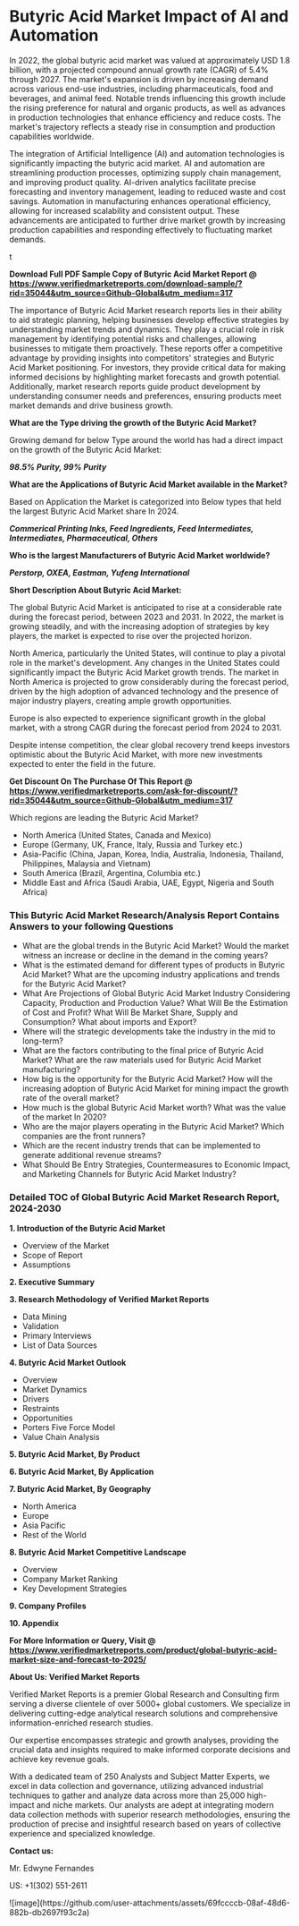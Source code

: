 <h1>Butyric Acid Market Impact of AI and Automation</h1><p>In 2022, the global butyric acid market was valued at approximately USD 1.8 billion, with a projected compound annual growth rate (CAGR) of 5.4% through 2027. The market's expansion is driven by increasing demand across various end-use industries, including pharmaceuticals, food and beverages, and animal feed. Notable trends influencing this growth include the rising preference for natural and organic products, as well as advances in production technologies that enhance efficiency and reduce costs. The market's trajectory reflects a steady rise in consumption and production capabilities worldwide.</p><p>The integration of Artificial Intelligence (AI) and automation technologies is significantly impacting the butyric acid market. AI and automation are streamlining production processes, optimizing supply chain management, and improving product quality. AI-driven analytics facilitate precise forecasting and inventory management, leading to reduced waste and cost savings. Automation in manufacturing enhances operational efficiency, allowing for increased scalability and consistent output. These advancements are anticipated to further drive market growth by increasing production capabilities and responding effectively to fluctuating market demands.</p>t</p><p id="" class=""><strong>Download Full PDF Sample Copy of Butyric Acid Market Report @ <a href="https://www.verifiedmarketreports.com/download-sample/?rid=35044&utm_source=Github-Global&utm_medium=317" target="_blank">https://www.verifiedmarketreports.com/download-sample/?rid=35044&utm_source=Github-Global&utm_medium=317</a></strong></p><p>The importance of&nbsp;Butyric Acid Market research reports lies in their ability to aid strategic planning, helping businesses develop effective strategies by understanding market trends and dynamics. They play a crucial role in risk management by identifying potential risks and challenges, allowing businesses to mitigate them proactively. These reports offer a competitive advantage by providing insights into competitors' strategies and Butyric Acid Market positioning. For investors, they provide critical data for making informed decisions by highlighting market forecasts and growth potential. Additionally, market research reports guide product development by understanding consumer needs and preferences, ensuring products meet market demands and drive business growth.</p><p><strong>What are the&nbsp;Type driving the growth of the Butyric Acid Market?</strong></p><p id="" class="">Growing demand for below Type around the world has had a direct impact on the growth of the Butyric Acid Market:</p><em><strong>98.5% Purity, 99% Purity</strong></em></p><strong>What are the&nbsp;Applications&nbsp;of Butyric Acid Market available in the Market?</strong></p><p id="" class="">Based on Application the Market is categorized into Below types that held the largest Butyric Acid Market share In 2024.</p><em><strong>Commerical Printing Inks, Feed Ingredients, Feed Intermediates, Intermediates, Pharmaceutical, Others</strong></em></p><strong>Who is the largest Manufacturers of Butyric Acid Market worldwide?</strong></p><p><em><strong>Perstorp, OXEA, Eastman, Yufeng International</strong></em></p><p id="" class=""><strong>Short Description About Butyric Acid Market:</strong></p><p>The global Butyric Acid Market is anticipated to rise at a considerable rate during the forecast period, between 2023 and 2031. In 2022, the market is growing steadily, and with the increasing adoption of strategies by key players, the market is expected to rise over the projected horizon.</p><p>North America, particularly the United States, will continue to play a pivotal role in the market's development. Any changes in the United States could significantly impact the Butyric Acid Market growth trends. The market in North America is projected to grow considerably during the forecast period, driven by the high adoption of advanced technology and the presence of major industry players, creating ample growth opportunities.</p><p>Europe is also expected to experience significant growth in the global market, with a strong CAGR during the forecast period from 2024 to 2031.</p><p>Despite intense competition, the clear global recovery trend keeps investors optimistic about the Butyric Acid Market, with more new investments expected to enter the field in the future.</p><p id="" class=""><strong>Get Discount On The Purchase Of This Report @ <a href="https://www.verifiedmarketreports.com/ask-for-discount/?rid=35044&utm_source=Github-Global&utm_medium=317" target="_blank">https://www.verifiedmarketreports.com/ask-for-discount/?rid=35044&utm_source=Github-Global&utm_medium=317</a></strong></p>Which regions are leading the Butyric Acid Market?</p><ul><li>North America (United States, Canada and Mexico)</li><li>Europe (Germany, UK, France, Italy, Russia and Turkey etc.)</li><li>Asia-Pacific (China, Japan, Korea, India, Australia, Indonesia, Thailand, Philippines, Malaysia and Vietnam)</li><li>South America (Brazil, Argentina, Columbia etc.)</li><li>Middle East and Africa (Saudi Arabia, UAE, Egypt, Nigeria and South Africa)</li></ul><h3 id="" class="">This Butyric Acid Market Research/Analysis Report Contains Answers to your following Questions</h3><ul><li>What are the global trends in the Butyric Acid Market? Would the market witness an increase or decline in the demand in the coming years?</li><li>What is the estimated demand for different types of products in Butyric Acid Market? What are the upcoming industry applications and trends for the Butyric Acid Market?</li><li>What Are Projections of Global Butyric Acid Market Industry Considering Capacity, Production and Production Value? What Will Be the Estimation of Cost and Profit? What Will Be Market Share, Supply and Consumption? What about imports and Export?</li><li>Where will the strategic developments take the industry in the mid to long-term?</li><li>What are the factors contributing to the final price of Butyric Acid Market? What are the raw materials used for Butyric Acid Market manufacturing?</li><li>How big is the opportunity for the Butyric Acid Market? How will the increasing adoption of Butyric Acid Market for mining impact the growth rate of the overall market?</li><li>How much is the global Butyric Acid Market worth? What was the value of the market In 2020?</li><li>Who are the major players operating in the Butyric Acid Market? Which companies are the front runners?</li><li>Which are the recent industry trends that can be implemented to generate additional revenue streams?</li><li>What Should Be Entry Strategies, Countermeasures to Economic Impact, and Marketing Channels for Butyric Acid Market Industry?</li></ul><h3 id="" class="">Detailed TOC of Global Butyric Acid Market Research Report, 2024-2030</h3><p id="" class=""><strong>1. Introduction of the Butyric Acid Market</strong></p><ul><li>Overview of the Market</li><li>Scope of Report</li><li>Assumptions</li></ul><p id="" class=""><strong>2. Executive Summary</strong></p><p id="" class=""><strong>3. Research Methodology of Verified Market Reports</strong></p><ul><li>Data Mining</li><li>Validation</li><li>Primary Interviews</li><li>List of Data Sources</li></ul><p id="" class=""><strong>4. Butyric Acid Market Outlook</strong></p><ul><li>Overview</li><li>Market Dynamics</li><li>Drivers</li><li>Restraints</li><li>Opportunities</li><li>Porters Five Force Model</li><li>Value Chain Analysis</li></ul><p id="" class=""><strong>5. Butyric Acid Market, By Product</strong></p><p id="" class=""><strong>6. Butyric Acid Market, By Application</strong></p><p id="" class=""><strong>7. Butyric Acid Market, By Geography</strong></p><ul><li>North America</li><li>Europe</li><li>Asia Pacific</li><li>Rest of the World</li></ul><p id="" class=""><strong>8. Butyric Acid Market Competitive Landscape</strong></p><ul><li>Overview</li><li>Company Market Ranking</li><li>Key Development Strategies</li></ul><p id="" class=""><strong>9. Company Profiles</strong></p><p id="" class=""><strong>10. Appendix</strong></p><p id="" class=""><strong>For More Information or Query, Visit @ <a href="https://www.verifiedmarketreports.com/product/global-butyric-acid-market-size-and-forecast-to-2025/" target="_blank">https://www.verifiedmarketreports.com/product/global-butyric-acid-market-size-and-forecast-to-2025/</a></strong></p><p id="" class=""><strong>About Us: Verified Market Reports</strong></p><p id="" class="">Verified Market Reports is a premier Global Research and Consulting firm serving a diverse clientele of over 5000+ global customers. We specialize in delivering cutting-edge analytical research solutions and comprehensive information-enriched research studies.</p><p id="" class="">Our expertise encompasses strategic and growth analyses, providing the crucial data and insights required to make informed corporate decisions and achieve key revenue goals.</p><p id="" class="">With a dedicated team of 250 Analysts and Subject Matter Experts, we excel in data collection and governance, utilizing advanced industrial techniques to gather and analyze data across more than 25,000 high-impact and niche markets. Our analysts are adept at integrating modern data collection methods with superior research methodologies, ensuring the production of precise and insightful research based on years of collective experience and specialized knowledge.</p><p id="" class=""><strong>Contact us:</strong></p><p id="" class="">Mr. Edwyne Fernandes</p><p id="" class="">US: +1(302) 551-2611</p>
![image](https://github.com/user-attachments/assets/69fccccb-08af-48d6-882b-db2697f93c2a)
